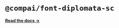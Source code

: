 # `@compai/font-diplomata-sc`

[**Read the docs &rarr;**](https://components.ai/docs/typefaces/diplomata-sc)
